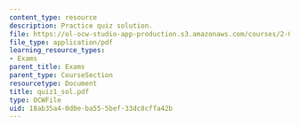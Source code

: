 ```yaml
---
content_type: resource
description: Practice quiz solution.
file: https://ol-ocw-studio-app-production.s3.amazonaws.com/courses/2-002-mechanics-and-materials-ii-spring-2004/18ab35a40d0eba555bef33dc8cffa42b_quiz1_sol.pdf
file_type: application/pdf
learning_resource_types:
- Exams
parent_title: Exams
parent_type: CourseSection
resourcetype: Document
title: quiz1_sol.pdf
type: OCWFile
uid: 18ab35a4-0d0e-ba55-5bef-33dc8cffa42b
---
```

